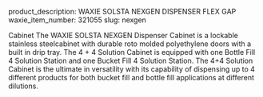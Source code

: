 product_description: WAXIE SOLSTA NEXGEN DISPENSER FLEX GAP
waxie_item_number: 321055
slug: nexgen

Cabinet The WAXIE SOLSTA NEXGEN Dispenser Cabinet is a lockable stainless steelcabinet with durable roto molded polyethylene doors with a built in drip tray. The 4 + 4 Solution Cabinet is equipped with one Bottle Fill 4 Solution Station and one Bucket Fill 4 Solution Station. The 4+4 Solution Cabinet is the ultimate in versatility with its capability of dispensing up to 4 different products for both bucket fill and bottle fill applications at different dilutions.
